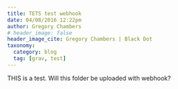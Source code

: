 ```yaml
---
title: TETS test webhook
date: 04/08/2016 12:22pm
author: Gregory Chambers
# header_image: false
header_image_cite: Gregory Chambers | Black Dot
taxonomy:
  category: blog
  tag: [grav, test]
---
```


THIS is a test. Will this folder be uploaded with webhook?
